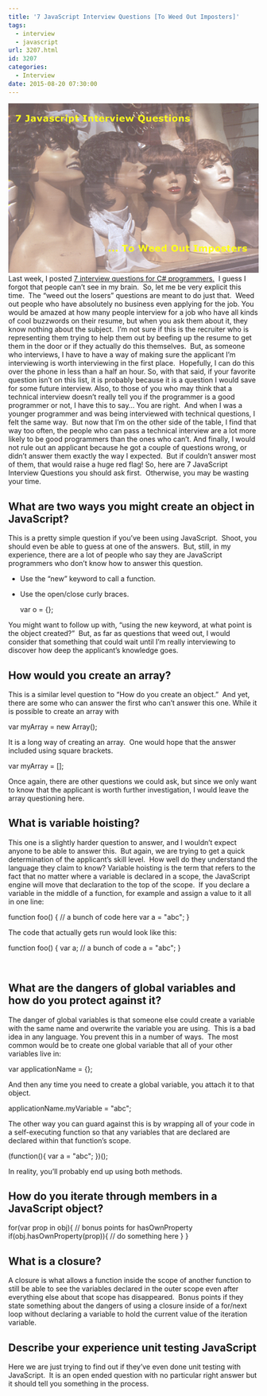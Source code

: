 ```yaml
---
title: '7 JavaScript Interview Questions [To Weed Out Imposters]'
tags:
  - interview
  - javascript
url: 3207.html
id: 3207
categories:
  - Interview
date: 2015-08-20 07:30:00
---
```


![image](/uploads/2015/08/image2.png "image") Last week, I posted [7 interview questions for C# programmers.](/7-c-interview-questions-that-weed-out-the-losers/)  I guess I forgot that people can’t see in my brain.  So, let me be very explicit this time.  The “weed out the losers” questions are meant to do just that.  Weed out people who have absolutely no business even applying for the job. You would be amazed at how many people interview for a job who have all kinds of cool buzzwords on their resume, but when you ask them about it, they know nothing about the subject.  I’m not sure if this is the recruiter who is representing them trying to help them out by beefing up the resume to get them in the door or if they actually do this themselves.  But, as someone who interviews, I have to have a way of making sure the applicant I’m interviewing is worth interviewing in the first place.  Hopefully, I can do this over the phone in less than a half an hour. So, with that said, if your favorite question isn’t on this list, it is probably because it is a question I would save for some future interview. Also, to those of you who may think that a technical interview doesn’t really tell you if the programmer is a good programmer or not, I have this to say… You are right.  And when I was a younger programmer and was being interviewed with technical questions, I felt the same way.  But now that I’m on the other side of the table, I find that way too often, the people who can pass a technical interview are a lot more likely to be good programmers than the ones who can’t. And finally, I would not rule out an applicant because he got a couple of questions wrong, or didn’t answer them exactly the way I expected.  But if couldn’t answer most of them, that would raise a huge red flag! So, here are 7 JavaScript Interview Questions you should ask first.  Otherwise, you may be wasting your time.

What are two ways you might create an object in JavaScript?
-----------------------------------------------------------

This is a pretty simple question if you’ve been using JavaScript.  Shoot, you should even be able to guess at one of the answers.  But, still, in my experience, there are a lot of people who say they are JavaScript programmers who don’t know how to answer this question.

*   Use the “new” keyword to call a function.
*   Use the open/close curly braces.
    
    var o = {};
    

You might want to follow up with, “using the new keyword, at what point is the object created?”  But, as far as questions that weed out, I would consider that something that could wait until I’m really interviewing to discover how deep the applicant’s knowledge goes.

How would you create an array?
------------------------------

This is a similar level question to “How do you create an object.”  And yet, there are some who can answer the first who can’t answer this one. While it is possible to create an array with

var myArray = new Array();

It is a long way of creating an array.  One would hope that the answer included using square brackets.

var myArray = \[\];

Once again, there are other questions we could ask, but since we only want to know that the applicant is worth further investigation, I would leave the array questioning here.

What is variable hoisting?
--------------------------

This one is a slightly harder question to answer, and I wouldn’t expect anyone to be able to answer this.  But again, we are trying to get a quick determination of the applicant’s skill level.  How well do they understand the language they claim to know? Variable hoisting is the term that refers to the fact that no matter where a variable is declared in a scope, the JavaScript engine will move that declaration to the top of the scope.  If you declare a variable in the middle of a function, for example and assign a value to it all in one line:

function foo()
{
    // a bunch of code here
    var a = "abc";
}

The code that actually gets run would look like this:

function foo()
{
    var a;
    // a bunch of code
    a = "abc";
}

 

What are the dangers of global variables and how do you protect against it?
---------------------------------------------------------------------------

The danger of global variables is that someone else could create a variable with the same name and overwrite the variable you are using.  This is a bad idea in any language. You prevent this in a number of ways.  The most common would be to create one global variable that all of your other variables live in:

var applicationName = {};

And then any time you need to create a global variable, you attach it to that object.

applicationName.myVariable = "abc";

The other way you can guard against this is by wrapping all of your code in a self-executing function so that any variables that are declared are declared within that function’s scope.

(function(){
   var a = "abc";
})();

In reality, you’ll probably end up using both methods.

How do you iterate through members in a JavaScript object?
----------------------------------------------------------

for(var prop in obj){
    // bonus points for hasOwnProperty
    if(obj.hasOwnProperty(prop)){
        // do something here
    }
}

What is a closure?
------------------

A closure is what allows a function inside the scope of another function to still be able to see the variables declared in the outer scope even after everything else about that scope has disappeared.  Bonus points if they state something about the dangers of using a closure inside of a for/next loop without declaring a variable to hold the current value of the iteration variable.

Describe your experience unit testing JavaScript
------------------------------------------------

Here we are just trying to find out if they’ve even done unit testing with JavaScript.  It is an open ended question with no particular right answer but it should tell you something in the process.
